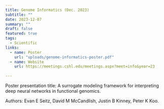 ```yaml
---
title: Genome Informatics (Dec. 2023)
subtitle: ""
date: 2023-12-07
summary: ""
draft: false
featured: true
tags:
  - Scientific
links:
  - name: Poster
    url: "uploads/genome-informatics-poster.pdf"
  - name: Website
    url: https://meetings.cshl.edu/meetings.aspx?meet=info&year=23
    
---
```


Poster presentation title: A surrogate modeling framework for interpreting deep neural networks in functional genomics.

Authors: Evan E Seitz, David M McCandlish, Justin B Kinney, Peter K Koo.
